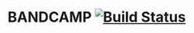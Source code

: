 # BANDCAMP [![Build Status](https://travis-ci.org/copasetickid/bandcamp.svg)](https://travis-ci.org/copasetickid/bandcamp)
